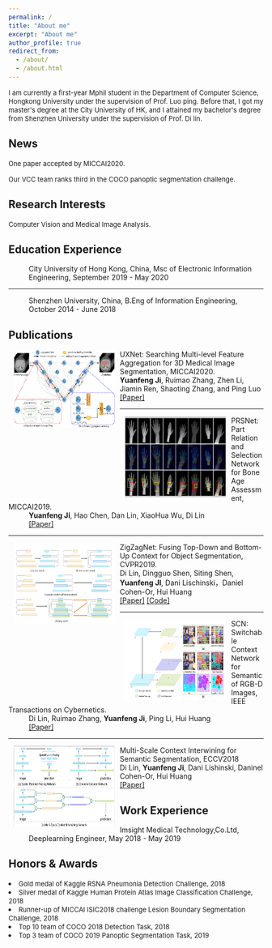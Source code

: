 ```yaml
---
permalink: /
title: "About me"
excerpt: "About me"
author_profile: true
redirect_from:
  - /about/
  - /about.html
---
```

<p><font size="2">I am currently a first-year Mphil student in the Department of Computer Science, Hongkong University under the supervision of  Prof. Luo ping. Before that, I got my master's degree at the City University of HK, and I attained my bachelor's degree from Shenzhen University under the supervision of Prof. Di lin.</font></p>

<h2 id="News">News</h2>
<p><font size="2">One paper accepted by MICCAI2020. </font></p>
<p><font size="2">Our VCC team ranks third in the COCO panoptic segmentation challenge.</font></p>


<h2 id="Research-Interests">Research Interests</h2>
<p><font size="2">Computer Vision and Medical Image Analysis.</font></p>

<h2 id="Education-Experience">Education Experience</h2>

<dd> City University of Hong Kong, China, Msc of Electronic Information Engineering, September 2019 - May 2020</dd>
<hr>
<dd> Shenzhen University, China, B.Eng of Information Engineering, October 2014 - June 2018</dd>


<h2 id="publications">Publications</h2>
<dl><dt><img align="left" width="200" height="154" hspace="10" src="/images/UXNet.png"></dt>
    <dt>UXNet: Searching Multi-level Feature Aggregation for 3D Medical Image Segmentation, MICCAI2020.</dt>
    <dd><strong>Yuanfeng Ji</strong>, Ruimao Zhang, Zhen Li, Jiamin Ren, Shaoting Zhang, and Ping Luo</dd>
    <dd><a href="wait">[Paper]</a></dd></dl>
<hr>
<dl><dt><img align="left" width="200" height="160" hspace="10" src="/images/PRSNet.png"></dt>
    <dt>PRSNet: Part Relation and Selection Network for Bone Age Assessment, MICCAI2019.</dt>
    <dd><strong>Yuanfeng Ji</strong>, Hao Chen, Dan Lin, XiaoHua Wu, Di Lin</dd>
    <dd><a href="wait">[Paper]</a></dd></dl>
<hr>
<dl><dt><img align="left" width="200" height="160" hspace="10" src="/images/Zig.png"></dt>
    <dt>ZigZagNet: Fusing Top-Down and Bottom-Up Context for Object Segmentation, CVPR2019.</dt>
    <dd>Di Lin, Dingguo Shen, Siting Shen, <strong>Yuanfeng JI</strong>, Dani Lischinski，Daniel Cohen-Or, Hui
Huang</dd>
    <dd><a href="http://openaccess.thecvf.com/content_CVPR_2019/papers/Lin_ZigZagNet_Fusing_Top-Down_and_Bottom-Up_Context_for_Object_Segmentation_CVPR_2019_paper.pdf">[Paper]</a>
        <a href="https://github.com/sitingshen/Detectron-ZZNet">[Code]</a></dd></dl>
<hr>
<dl><dt><img align="left" width="200" height="160" hspace="10" src="/images/SCN.png"></dt>
    <dt>SCN: Switchable Context Network for Semantic of RGB-D Images, IEEE Transactions on Cybernetics.</dt>
    <dd>Di Lin, Ruimao Zhang, <strong>Yuanfeng Ji</strong>, Ping Li, Hui Huang</dd>
    <dd><a href="https://ieeexplore.ieee.org/document/8584494/">[Paper]</a></dd></dl>
<hr>
<dl><dt><img align="left" width="200" height="160" hspace="10" src="/images/MSCI.png"></dt>
    <dt>Multi-Scale Context Interwining for Semantic Segmentation, ECCV2018</dt>
    <dd>Di Lin, <strong>Yuanfeng Ji</strong>, Dani Lishinski, Daninel Cohen-Or, Hui Huang</dd>
    <dd><a href="http://openaccess.thecvf.com/content_ECCV_2018/papers/Di_Lin_Multi-Scale_Context_Intertwining_ECCV_2018_paper.pdf">[Paper]</a></dd></dl>



<h2 id="Work-Experience">Work Experience</h2>
<dd> Imsight Medical Technology,Co.Ltd, Deeplearning Engineer, May 2018 - May 2019</dd>


<h2 id="Honors-Awards">Honors & Awards</h2>
<li><font size="2">Gold medal of Kaggle RSNA Pneumonia Detection Challenge, 2018</font></li>
<li><font size="2">Silver medal of Kaggle Human Protein Atlas Image Classification Challenge, 2018</font></li>
<li><font size="2">Runner-up of MICCAI ISIC2018 challenge Lesion Boundary Segmentation Challenge, 2018</font></li>
<li><font size="2">Top 10 team of COCO 2018 Detection Task, 2018</font></li>
<li><font size="2">Top 3 team of COCO 2019 Panoptic Segmentation Task, 2019</font></li>
